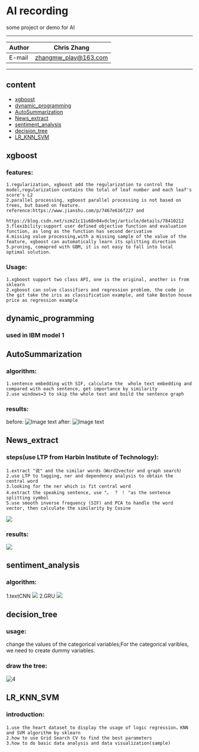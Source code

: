 AI recording
===========================
some project or demo for AI

****
	
|Author|Chris Zhang|
|---|---
|E-mail|zhangmw_play@163.com


****
## content
* [xgboost](#xgboost)
* [dynamic_programming](#dynamic_programming)
* [AutoSummarization](#AutoSummarization)
* [News_extract](#News_extract)
* [sentiment_analysis](#sentiment_analysis)
* [decision_tree](#decision_tree)
* [LR_KNN_SVM](#LR_KNN_SVM)



xgboost
-----------
### features:
	1.regularization, xgboost add the regularization to control the model,regularization contains the total of leaf number and each leaf's score's L2
	2.parallel processing, xgboost parallel processing is not based on trees, but based on feature. 
    reference:https://www.jianshu.com/p/7467e616f227 and 
              https://blog.csdn.net/szm21c11u68n04vdclmj/article/details/78410212
	3.flexibility:support user defined objective function and evaluation function, as long as the function has second derivative
	4.missing value processing,with a missing sample of the value of the feature, xgboost can automatically learn its splitting direction
	5.pruning, comapred with GBM, it is not easy to fall into local optimal solution.
### Usage:
	1.xgboost support two class API, one is the original, another is from sklearn
	2.xgboost can solve classifiers and regression problem, the code in the git take the iris as classification example, and take Boston house price as regression example
dynamic_programming
------
### used in IBM model 1

AutoSummarization
------
### algorithm:
	1.sentence embedding with SIF, calculate the  whole text embedding and compared with each sentence, get importance by similarity
	2.use windows=3 to skip the whole text and build the sentence graph
### results:
before:
![Image text](https://raw.github.com/Chriszhangmw/machine-learning-and-demo/master/AutoSummarization/result1.png)
after:
![Image text](https://raw.github.com/Chriszhangmw/machine-learning-and-demo/master/AutoSummarization/result2.png)

News_extract
------
### steps(use LTP from Harbin Institute of Technology):
	1.extract "说" and the similar words（Word2vector and graph search）
	2.use LTP to tagging, ner and dependency analysis to obtain the central word
	3.looking for the ner which is fit central word
	4.extract the speaking sentence, use "。 ？ ！ "as the sentence splitting symbol 
	5.use smooth inverse frequency (SIF) and PCA to handle the word vector, then calculate the similarity by Cosine
![](https://raw.github.com/Chriszhangmw/machine-learning-and-demo/master/News_extract/algorithm1.png)
### results:
![](https://raw.github.com/Chriszhangmw/machine-learning-and-demo/master/News_extract/newsextractresults1.png)

sentiment_analysis
------
### algorithm:
1.textCNN
![](https://raw.github.com/Chriszhangmw/machine-learning-and-demo/master/sentiment_analysis/textCNN.png)
2.GRU
![](https://raw.github.com/Chriszhangmw/machine-learning-and-demo/master/sentiment_analysis/gru.png)

decision_tree
------
### usage:
change the values of the categorical variables;For the categorical varibles, we need to create dummy variables. 
### draw the tree:
![4](https://raw.github.com/Chriszhangmw/machine-learning-and-demo/master/decision_tree/tree.png)

LR_KNN_SVM
------
### introduction:
	1.use the heart dataset to display the usage of logic regression，KNN and SVM algorithm by sklearn
	2.how to use Grid Search CV to find the best parameters
	3.how to do basic data analysis and data visualization(sample)


